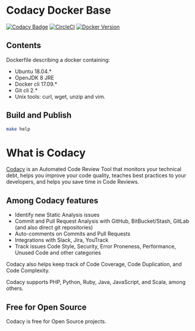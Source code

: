# Codacy Docker Base

[![Codacy Badge](https://api.codacy.com/project/badge/Grade/0cd6b6dd0d60416bbca459149dd9f18a)](https://www.codacy.com/app/Codacy/base?utm_source=github.com&amp;utm_medium=referral&amp;utm_content=codacy/base&amp;utm_campaign=Badge_Grade)
[![CircleCI](https://circleci.com/gh/codacy/base.svg?style=svg)](https://circleci.com/gh/codacy/base)
[![Docker Version](https://images.microbadger.com/badges/version/codacy/base.svg)](https://microbadger.com/images/codacy/base "Get your own version badge on microbadger.com")

## Contents

Dockerfile describing a docker containing:
- Ubuntu 18.04.*
- OpenJDK 8 JRE
- Docker cli 17.09.*
- Git cli 2.*
- Unix tools: curl, wget, unzip and vim.

## Build and Publish

```sh
make help
```

# What is Codacy

[Codacy](https://www.codacy.com/) is an Automated Code Review Tool that monitors your technical debt,
helps you improve your code quality, teaches best practices to your developers, and helps you save time in Code Reviews.

## Among Codacy features

- Identify new Static Analysis issues
- Commit and Pull Request Analysis with GitHub, BitBucket/Stash, GitLab (and also direct git repositories)
- Auto-comments on Commits and Pull Requests
- Integrations with Slack, Jira, YouTrack
- Track issues Code Style, Security, Error Proneness, Performance, Unused Code and other categories

Codacy also helps keep track of Code Coverage, Code Duplication, and Code Complexity.

Codacy supports PHP, Python, Ruby, Java, JavaScript, and Scala, among others.

## Free for Open Source

Codacy is free for Open Source projects.

